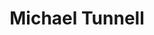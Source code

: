 ---
avatar: /images/people/michael-tunnell.jpg
avatar_small: null
bio: null
homepage: https://tuxdigital.com/
instagram: null
linkedin: null
title: Michael Tunnell
twitter: null
type: guest
username: michael-tunnell
youtube: null
---